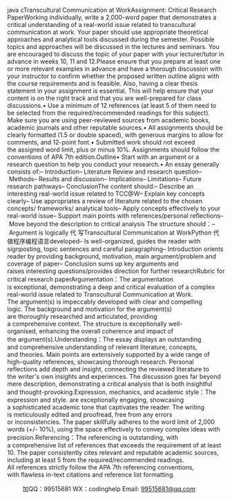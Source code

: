 java cTranscultural Communication at WorkAssignment: Critical Research PaperWorking individually, write a 2,000-word paper that demonstrates a critical understanding of a real-world issue related to transcultural communication at work. Your paper should use appropriate theoretical approaches and analytical tools discussed during the semester. Possible topics and approaches will be discussed in the lectures and seminars. You are encouraged to discuss the topic of your paper with your lecturer/tutor in advance in weeks 10, 11 and 12.Please ensure that you prepare at least one or more relevant examples in advance and have a thorough discussion with your instructor to confirm whether the proposed written outline aligns with the course requirements and is feasible. Also, having a clear thesis statement in your assignment is essential. This will help ensure that your content is on the right track and that you are well-prepared for class discussions.• Use a minimum of 12 references (at least 5 of them need to be selected from the required/recommended readings for this subject). Make sure you are using peer-reviewed sources from academic books, academic journals and other reputable sources.• All assignments should be clearly formatted (1.5 or double spaced), with generous margins to allow for comments, and 12-point font.• Submitted work should not exceed the assigned word limit, plus or minus 10%. Assignments should follow the conventions of APA 7th edition.Outline• Start with an argument or a research question to help you conduct your research.• An essay generally consists of:– Introduction– Literature Review and research question– Methods– Results and discussion– Implications– Limitations– Future research pathways– ConclusionThe content should:– Describe an interesting real-world issue related to TCC@W– Explain key concepts clearly– Use appropriates a review of literature related to the chosen concepts/ frameworks/ analytical tools– Apply concepts effectively to your real-world issue– Support main points with references/personal reflections– Move beyond the description to critical analysis
The structure should：– Argument is logically 代 写Transcultural Communication at WorkPython
代做程序编程语言developed– Is well-organized, guides the reader with signposting, topic sentences and careful paragraphing– Introduction orients reader by providing background, motivation, main argument/problem and coverage of paper– Conclusion sums up key arguments and raises interesting questions/provides direction for further researchRubric for critical research paperArgumentation：The argumentation is exceptional, demonstrating a deep and critical evaluation of a complex real-world issue related to Transcultural Communication at Work. The argument(s) is impeccably developed with clear and compelling logic. The background and motivation for the argument(s) are thoroughly researched and articulated, providing a comprehensive context. The structure is exceptionally well-organised, enhancing the overall coherence and impact of the argument(s).Understanding：The essay displays an outstanding and comprehensive understanding of relevant literature, concepts, and theories. Main points are extensively supported by a wide range of high-quality references, showcasing thorough research. Personal reflections add depth and insight, connecting the reviewed literature to the writer's own insights and experiences. The discussion goes far beyond mere description, demonstrating a critical analysis that is both insightful and thought-provoking.Expression, mechanics, and academic style：The expression and style. are exceptionally engaging, showcasing a sophisticated academic tone that captivates the reader. The writing is meticulously edited and proofread, free from any errors or inconsistencies. The paper skillfully adheres to the word limit of 2,000 words (+/- 10%), using the space effectively to convey complex ideas with precision.Referencing：The referencing is outstanding, with a comprehensive list of references that exceeds the requirement of at least 10. The paper consistently cites relevant and reputable academic sources, including at least 5 from the required/recommended readings. All references strictly follow the APA 7th referencing conventions, with flawless in-text citations and reference list formatting.

         
加QQ：99515681  WX：codinghelp  Email: 99515681@qq.com
